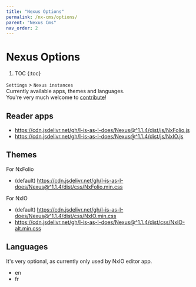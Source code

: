 ```yaml
---
title: "Nexus Options"
permalink: /nx-cms/options/
parent: "Nexus Cms"
nav_order: 2
---
```


# Nexus Options

1. TOC
   {:toc}

`Settings` > `Nexus instances`  
Currently available apps, themes and languages.  
You're very much welcome to [contribute](https://github.com/I-is-as-I-does/Nexus/blob/main/CONTRIBUTING.md)!

## Reader apps

- https://cdn.jsdelivr.net/gh/I-is-as-I-does/Nexus@^1.1.4/dist/js/NxFolio.js
- https://cdn.jsdelivr.net/gh/I-is-as-I-does/Nexus@^1.1.4/dist/js/NxIO.js

## Themes

For NxFolio
- (default) https://cdn.jsdelivr.net/gh/I-is-as-I-does/Nexus@^1.1.4/dist/css/NxFolio.min.css

For NxIO
- (default) https://cdn.jsdelivr.net/gh/I-is-as-I-does/Nexus@^1.1.4/dist/css/NxIO.min.css
- https://cdn.jsdelivr.net/gh/I-is-as-I-does/Nexus@^1.1.4/dist/css/NxIO-alt.min.css

## Languages

It's very optional, as currently only used by NxIO editor app.

- en
- fr